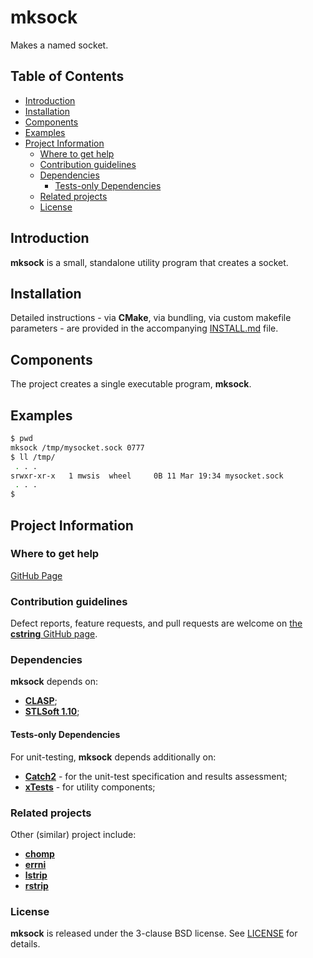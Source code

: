 # mksock <!-- omit in toc -->

Makes a named socket.


## Table of Contents <!-- omit in toc -->

- [Introduction](#introduction)
- [Installation](#installation)
- [Components](#components)
- [Examples](#examples)
- [Project Information](#project-information)
  - [Where to get help](#where-to-get-help)
  - [Contribution guidelines](#contribution-guidelines)
  - [Dependencies](#dependencies)
    - [Tests-only Dependencies](#tests-only-dependencies)
  - [Related projects](#related-projects)
  - [License](#license)


## Introduction

**mksock** is a small, standalone utility program that creates a socket.


## Installation

Detailed instructions - via **CMake**, via bundling, via custom makefile
parameters - are provided in the accompanying [INSTALL.md](./INSTALL.md)
file.


## Components

The project creates a single executable program, **mksock**.


## Examples

```bash
$ pwd
mksock /tmp/mysocket.sock 0777
$ ll /tmp/
 . . .
srwxr-xr-x   1 mwsis  wheel     0B 11 Mar 19:34 mysocket.sock
 . . .
$
```


## Project Information


### Where to get help

[GitHub Page](https://github.com/sistools/mksock "GitHub Page")


### Contribution guidelines

Defect reports, feature requests, and pull requests are welcome on [the **cstring** GitHub page](https://github.com/sistools/mksock).


### Dependencies

**mksock** depends on:

* [**CLASP**](https://github.com/synesissoftware/CLASP);
* [**STLSoft 1.10**](https://github.com/synesissoftware/STLSoft-1.10);


#### Tests-only Dependencies

For unit-testing, **mksock** depends additionally on:

* [**Catch2**](https://github.com/catchorg/catch2) - for the unit-test specification and results assessment;
* [**xTests**](https://github.com/synesissoftware/xTests) - for utility components;


### Related projects

Other (similar) project include:

* [**chomp**](https://github.com/sistools/chomp)
* [**errni**](https://github.com/sistools/errni)
* [**lstrip**](https://github.com/sistools/lstrip)
* [**rstrip**](https://github.com/sistools/rstrip)


### License

**mksock** is released under the 3-clause BSD license. See [LICENSE](./LICENSE) for details.


<!-- ########################### end of file ########################### -->

